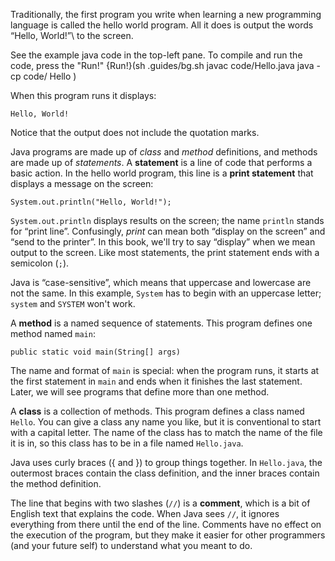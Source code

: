 Traditionally, the first program you write when learning a new programming language is called the hello world program.
All it does is output the words “Hello, World!”\ to the screen.




See the example java code in the top-left pane.
To compile and run the code, press the "Run!"
{Run!}(sh .guides/bg.sh javac code/Hello.java java -cp code/ Hello )


When this program runs it displays:

```code
Hello, World!
```

Notice that the output does not include the quotation marks.




Java programs are made up of *class* and *method* definitions, and methods are made up of *statements*.
A **statement** is a line of code that performs a basic action.
In the hello world program, this line is a **print statement** that displays a message on the screen:

```code
System.out.println("Hello, World!");
```


`System.out.println` displays results on the screen; the name `println` stands for “print line”.
Confusingly, *print* can mean both “display on the screen” and “send to the printer”.
In this book, we'll try to say “display” when we mean output to the screen.
Like most statements, the print statement ends with a semicolon (`;`).


Java is “case-sensitive”, which means that uppercase and lowercase are not the same.
In this example, `System` has to begin with an uppercase letter; `system` and `SYSTEM` won't work.


A **method** is a named sequence of statements.
This program defines one method named `main`:

```code
public static void main(String[] args)
```


The name and format of `main` is special: when the program runs, it starts at the first statement in `main` and ends when it finishes the last statement.
Later, we will see programs that define more than one method.


A **class** is a collection of methods.
This program defines a class named `Hello`.
You can give a class any name you like, but it is conventional to start with a capital letter.
The name of the class has to match the name of the file it is in, so this class has to be in a file named `Hello.java`.


Java uses curly braces (\{ and \}) to group things together.
In `Hello.java`, the outermost braces contain the class definition, and the inner braces contain the method definition.


The line that begins with two slashes (`//`) is a **comment**, which is a bit of English text that explains the code.
When Java sees `//`, it ignores everything from there until the end of the line.
Comments have no effect on the execution of the program, but they make it easier for other programmers (and your future self) to understand what you meant to do.